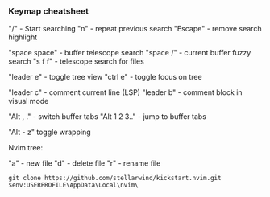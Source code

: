 ### Keymap cheatsheet

"/" - Start searching
"n" - repeat previous search
"Escape" - remove search highlight


"space space" - buffer telescope search
"space /" - current buffer fuzzy search
"s f f" - telescope search for files

"leader e" - toggle tree view
"ctrl e" - toggle focus on tree

"leader c" - comment current line (LSP)
"leader b" - comment block in visual mode

"Alt , ." - switch buffer tabs
"Alt 1 2 3.." - jump to buffer tabs

"Alt - z" toggle wrapping

Nvim tree:

"a" - new file
"d" - delete file
"r" - rename file

`git clone https://github.com/stellarwind/kickstart.nvim.git $env:USERPROFILE\AppData\Local\nvim\ `
